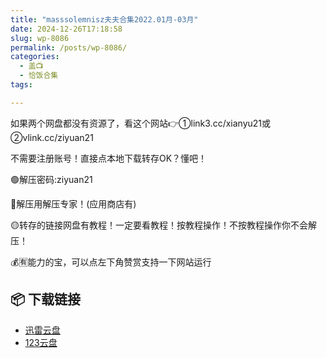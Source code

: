 ```yaml
---
title: "masssolemnisz夫夫合集2022.01月-03月"
date: 2024-12-26T17:18:58
slug: wp-8086
permalink: /posts/wp-8086/
categories:
  - 盖📺
  - 恰饭合集
tags:

---
```


如果两个网盘都没有资源了，看这个网站👉①link3.cc/xianyu21或②vlink.cc/ziyuan21

不需要注册账号！直接点本地下载转存OK？懂吧！

🟢解压密码:ziyuan21

🔵解压用解压专家！(应用商店有)

🟡转存的链接网盘有教程！一定要看教程！按教程操作！不按教程操作你不会解压！

💰🈶能力的宝，可以点左下角赞赏支持一下网站运行

## 📦 下载链接
- [迅雷云盘](https://blziyuan21.com/pay-download/8086?key=abfc76f731&down_id=0)
- [123云盘](https://blziyuan21.com/pay-download/8086?key=abfc76f731&down_id=1)

